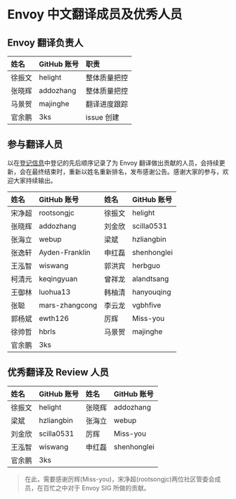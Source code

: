 # Envoy 中文翻译成员及优秀人员

## Envoy 翻译负责人

| 姓名 | GitHub 账号 | 职责 |
| :--- | :--- | :--- |
| 徐振文 | helight | 整体质量把控 |
| 张晓辉 | addozhang | 整体质量把控 |
| 马景贺 | majinghe | 翻译进度跟踪 |
| 官余鹏 | 3ks | issue 创建 |

## 参与翻译人员

以在[登记信息](https://docs.qq.com/sheet/DYVJpRFdKbUVnQUZV?tab=BB08J2)中登记的先后顺序记录了为 Envoy 翻译做出贡献的人员，会持续更新，会在最终结束时，重新以姓名重新排名，发布感谢公告。感谢大家的参与，欢迎大家持续输出。

| 姓名 | GitHub 账号 | 姓名 | GitHub 账号 |
| :--- | :--- | :--- | :--- |
| 宋净超 | rootsongjc | 徐振文 | helight |
| 张晓辉 | addozhang | 刘金欣 | scilla0531 |
| 张海立 | webup | 梁斌 | hzliangbin |
| 张逸轩 | Ayden-Franklin | 申红磊 | shenhonglei |
| 王泓智 | wiswang | 郭洪宾 | herbguo |
| 柯清元 | keqingyuan | 曾祥龙 | alandtsang |
| 王御林 | luohua13 | 韩柚清 | hanyouqing |
| 张聪 | mars-zhangcong | 李云龙 | vgbhfive |
| 郭杨斌 | ewth126 | 厉辉 | Miss-you |
| 徐帅哲 | hbrls | 马景贺 | majinghe |
| 官余鹏 | 3ks |  |  |

## 优秀翻译及 Review 人员

| 姓名 | GitHub 账号 | 姓名 | GitHub 账号 |
| :--- | :--- | :--- | :--- |
| 徐振文 | helight | 张晓辉 | addozhang |
| 梁斌 | hzliangbin | 张海立 | webup |
| 刘金欣 | scilla0531 | 厉辉 | Miss-you |
| 王泓智 | wiswang | 申红磊 | shenhonglei |
| 官余鹏 | 3ks |  |  |

> 在此，需要感谢厉辉\(Miss-you\)，宋净超\(rootsongjc\)两位社区管委会成员，在百忙之中对于 Envoy SIG 所做的贡献。

